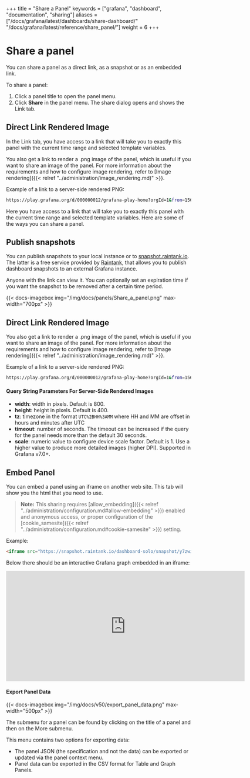 +++
title = "Share a Panel"
keywords = ["grafana", "dashboard", "documentation", "sharing"]
aliases = ["/docs/grafana/latest/dashboards/share-dashboard/" "/docs/grafana/latest/reference/share_panel/"]
weight = 6
+++

# Share a panel

You can share a panel as a direct link, as a snapshot or as an embedded link. 

To share a panel:

1. Click a panel title to open the panel menu.
1. Click **Share** in the panel menu. The share dialog opens and shows the Link tab.

## Direct Link Rendered Image

In the Link tab, you have access to a link that will take you to exactly this panel with the current time range and selected template variables.

You also get a link to render a .png image of the panel, which is useful if you want to share an image of the panel. For more information about the requirements and how to configure image rendering, refer to [Image rendering]({{< relref "../administration/image_rendering.md)" >}}.

Example of a link to a server-side rendered PNG:

```bash
https://play.grafana.org/d/000000012/grafana-play-home?orgId=1&from=1568719680173&to=1568726880174&panelId=4&fullscreen
```
   

 Here you have access to a link that will take you to exactly this panel with the current time range and selected template variables. Here are some of the ways you can share a panel.

## Publish snapshots

You can publish snapshots to your local instance or to [snapshot.raintank.io](http://snapshot.raintank.io). The latter is a free service provided by [Raintank](http://raintank.io), that allows you to publish dashboard snapshots to an external Grafana instance.

Anyone with the link can view it. You can optionally set an expiration time if you want the snapshot to be removed after a certain time period.

{{< docs-imagebox img="/img/docs/panels/Share_a_panel.png" max-width="700px" >}}

## Direct Link Rendered Image

You also get a link to render a .png image of the panel, which is useful if you want to share an image of the panel. For more information about the requirements and how to configure image rendering, refer to [Image rendering]({{< relref "../administration/image_rendering.md)" >}}.

Example of a link to a server-side rendered PNG:

```bash
https://play.grafana.org/d/000000012/grafana-play-home?orgId=1&from=1568719680173&to=1568726880174&panelId=4&fullscreen
```

#### Query String Parameters For Server-Side Rendered Images

- **width**: width in pixels. Default is 800.
- **height**: height in pixels. Default is 400.
- **tz**: timezone in the format `UTC%2BHH%3AMM` where HH and MM are offset in hours and minutes after UTC
- **timeout**: number of seconds. The timeout can be increased if the query for the panel needs more than the default 30 seconds.
- **scale**: numeric value to configure device scale factor. Default is 1. Use a higher value to produce more detailed images (higher DPI). Supported in Grafana v7.0+.

## Embed Panel

You can embed a panel using an iframe on another web site. This tab will show you the html that you need to use.

> **Note:** This sharing requires [allow_embedding]({{< relref "../administration/configuration.md#allow-embedding" >}}) enabled and anonymous access, or proper configuration of the [cookie_samesite]({{< relref "../administration/configuration.md#cookie-samesite" >}}) setting.

Example:

```html
<iframe src="https://snapshot.raintank.io/dashboard-solo/snapshot/y7zwi2bZ7FcoTlB93WN7yWO4aMiz3pZb?from=1493369923321&to=1493377123321&panelId=4" width="650" height="300" frameborder="0"></iframe>
```

Below there should be an interactive Grafana graph embedded in an iframe:

<iframe src="https://snapshot.raintank.io/dashboard-solo/snapshot/y7zwi2bZ7FcoTlB93WN7yWO4aMiz3pZb?from=1493369923321&to=1493377123321&panelId=4" width="650" height="300" frameborder="0"></iframe>

#### Export Panel Data

{{< docs-imagebox img="/img/docs/v50/export_panel_data.png" max-width="500px" >}}

The submenu for a panel can be found by clicking on the title of a panel and then on the More submenu.

This menu contains two options for exporting data:

- The panel JSON (the specification and not the data) can be exported or updated via the panel context menu.
- Panel data can be exported in the CSV format for Table and Graph Panels.